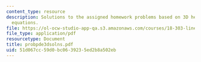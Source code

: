```yaml
---
content_type: resource
description: Solutions to the assigned homework problems based on 3D heat and wave
  equations.
file: https://ol-ocw-studio-app-qa.s3.amazonaws.com/courses/18-303-linear-partial-differential-equations-fall-2006/51d067cc59d0bc0639235ed2b8a502eb_probpde3dsolns.pdf
file_type: application/pdf
resourcetype: Document
title: probpde3dsolns.pdf
uid: 51d067cc-59d0-bc06-3923-5ed2b8a502eb
---
```

